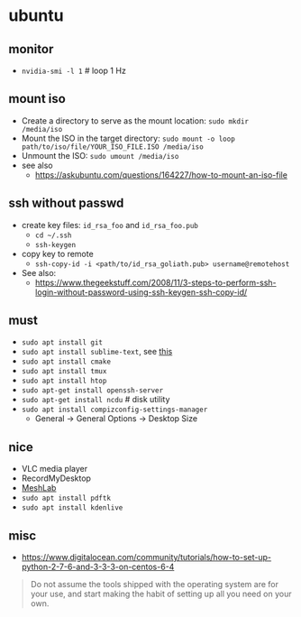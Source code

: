# ubuntu

## monitor
* `nvidia-smi -l 1` # loop 1 Hz

## mount iso
* Create a directory to serve as the mount location:
`sudo mkdir /media/iso`
* Mount the ISO in the target directory:
`sudo mount -o loop path/to/iso/file/YOUR_ISO_FILE.ISO /media/iso`
* Unmount the ISO:
`sudo umount /media/iso`
* see also
  * https://askubuntu.com/questions/164227/how-to-mount-an-iso-file

## ssh without passwd
* create key files: `id_rsa_foo` and `id_rsa_foo.pub`
  * `cd ~/.ssh`
  * `ssh-keygen`
* copy key to remote
  * `ssh-copy-id -i <path/to/id_rsa_goliath.pub> username@remotehost`
* See also:
  * https://www.thegeekstuff.com/2008/11/3-steps-to-perform-ssh-login-without-password-using-ssh-keygen-ssh-copy-id/

## must
* `sudo apt install git`
* `sudo apt install sublime-text`, see [this](https://www.sublimetext.com/docs/3/linux_repositories.html)
* `sudo apt install cmake`
* `sudo apt install tmux`
* `sudo apt install htop`
* `sudo apt-get install openssh-server`
* `sudo apt-get install ncdu` # disk utility
* `sudo apt install compizconfig-settings-manager`
  * General -> General Options -> Desktop Size

## nice
* VLC media player
* RecordMyDesktop
* [MeshLab](http://www.meshlab.net/)
* `sudo apt install pdftk`
* `sudo apt install kdenlive`

## misc
* https://www.digitalocean.com/community/tutorials/how-to-set-up-python-2-7-6-and-3-3-3-on-centos-6-4
> Do not assume the tools shipped with the operating system are for your use, and start making the habit of setting up all you need on your own.

